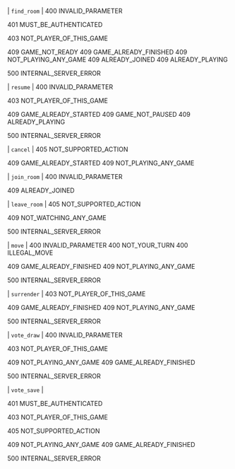 | `find_room`  |
400 INVALID_PARAMETER

401 MUST_BE_AUTHENTICATED

403 NOT_PLAYER_OF_THIS_GAME

409 GAME_NOT_READY
409 GAME_ALREADY_FINISHED
409 NOT_PLAYING_ANY_GAME
409 ALREADY_JOINED
409 ALREADY_PLAYING

500 INTERNAL_SERVER_ERROR


| `resume` |
400 INVALID_PARAMETER

403 NOT_PLAYER_OF_THIS_GAME

409 GAME_ALREADY_STARTED
409 GAME_NOT_PAUSED
409 ALREADY_PLAYING

500 INTERNAL_SERVER_ERROR


| `cancel` |
405 NOT_SUPPORTED_ACTION

409 GAME_ALREADY_STARTED
409 NOT_PLAYING_ANY_GAME


| `join_room` |
400 INVALID_PARAMETER

409 ALREADY_JOINED


| `leave_room` |
405 NOT_SUPPORTED_ACTION

409 NOT_WATCHING_ANY_GAME

500 INTERNAL_SERVER_ERROR


| `move`       |
400 INVALID_PARAMETER
400 NOT_YOUR_TURN
400 ILLEGAL_MOVE

409 GAME_ALREADY_FINISHED
409 NOT_PLAYING_ANY_GAME

500 INTERNAL_SERVER_ERROR


| `surrender`  |
403 NOT_PLAYER_OF_THIS_GAME

409 GAME_ALREADY_FINISHED
409 NOT_PLAYING_ANY_GAME

500 INTERNAL_SERVER_ERROR


| `vote_draw`  |
400 INVALID_PARAMETER

403 NOT_PLAYER_OF_THIS_GAME

409 NOT_PLAYING_ANY_GAME
409 GAME_ALREADY_FINISHED

500 INTERNAL_SERVER_ERROR


| `vote_save`  |

401 MUST_BE_AUTHENTICATED

403 NOT_PLAYER_OF_THIS_GAME

405 NOT_SUPPORTED_ACTION

409 NOT_PLAYING_ANY_GAME
409 GAME_ALREADY_FINISHED

500 INTERNAL_SERVER_ERROR
